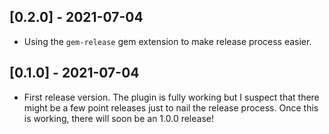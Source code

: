 ## [0.2.0] - 2021-07-04
- Using the `gem-release` gem extension to make release process easier.

## [0.1.0] - 2021-07-04
- First release version. The plugin is fully working but I suspect that there might be a few point releases just to nail the release process. Once this is working, there will soon be an 1.0.0 release!
